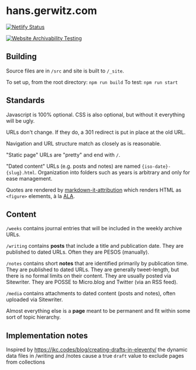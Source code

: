 # hans.gerwitz.com

[![Netlify Status](https://api.netlify.com/api/v1/badges/5c7e6706-a749-45da-b3ef-f8b74826d030/deploy-status)](https://app.netlify.com/sites/hgc-v12/deploys)

[![Website Archivability Testing](http://archiveready.com/img/archiveready-badge.png)](http://archiveready.com/check?url=https://hans.gerwitz.com/)

## Building

Source files are in `/src` and site is built to `/_site`.

To set up, from the root directory: `npm run build`
To test: `npm run start`

## Standards

Javascript is 100% optional. CSS is also optional, but without it everything will be ugly.

URLs don't change. If they do, a 301 redirect is put in place at the old URL.

Navigation and URL structure match as closely as is reasonable.

"Static page" URLs are "pretty" and end with `/`.

"Dated content" URLs (e.g. posts and notes) are named `{iso-date}-{slug}.html`. Organization into folders such as years is arbitrary and only for ease management.

Quotes are rendered by [markdown-it-attribution](https://github.com/dweidner/markdown-it-attribution) which renders HTML as `<figure>` elements, à la [ALA](https://alistapart.com/blog/post/more-thoughts-about-blockquotes-than-are-strictly-required/).

## Content

`/weeks` contains journal entries that will be included in the weekly archive URLs.

`/writing` contains **posts** that include a title and publication date. They are published to dated URLs. Often they are PESOS (manually).

`/notes` contains short **notes** that are identified primarily by publication time. They are published to dated URLs. They are generally tweet-length, but there is no formal limits on their content. They are usually posted via Sitewriter. They are POSSE to Micro.blog and Twitter (via an RSS feed).

`/media` contains attachments to dated content (posts and notes), often uploaded via Sitewriter.

Almost everything else is a **page** meant to be permanent and fit within some sort of topic hierarchy.

## Implementation notes

Inspired by https://jkc.codes/blog/creating-drafts-in-eleventy/ the dynamic data files in /writing and /notes cause a true `draft` value to exclude pages from collections
